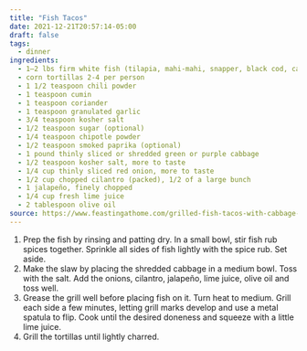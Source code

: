 ```yaml
---
title: "Fish Tacos"
date: 2021-12-21T20:57:14-05:00
draft: false
tags:
  - dinner
ingredients:
  - 1–2 lbs firm white fish (tilapia, mahi-mahi, snapper, black cod, catfish)
  - corn tortillas 2-4 per person
  - 1 1/2 teaspoon chili powder
  - 1 teaspoon cumin
  - 1 teaspoon coriander
  - 1 teaspoon granulated garlic
  - 3/4 teaspoon kosher salt
  - 1/2 teaspoon sugar (optional)
  - 1/4 teaspoon chipotle powder
  - 1/2 teaspoon smoked paprika (optional)
  - 1 pound thinly sliced or shredded green or purple cabbage
  - 1/2 teaspoon kosher salt, more to taste
  - 1/4 cup thinly sliced red onion, more to taste
  - 1/2 cup chopped cilantro (packed), 1/2 of a large bunch
  - 1 jalapeño, finely chopped
  - 1/4 cup fresh lime juice
  - 2 tablespoon olive oil
source: https://www.feastingathome.com/grilled-fish-tacos-with-cabbage-slaw
---
```


1. Prep the fish by rinsing and patting dry. In a small bowl, stir fish rub spices together. Sprinkle all sides of fish lightly with the spice rub. Set aside.
2. Make the slaw by placing the shredded cabbage in a medium bowl. Toss with the salt. Add the onions, cilantro, jalapeño, lime juice, olive oil and toss well.
3. Grease the grill well before placing fish on it. Turn heat to medium. Grill each side a few minutes, letting grill marks develop and use a metal spatula to flip. Cook until the desired doneness and squeeze with a little lime juice.
4. Grill the tortillas until lightly charred.
